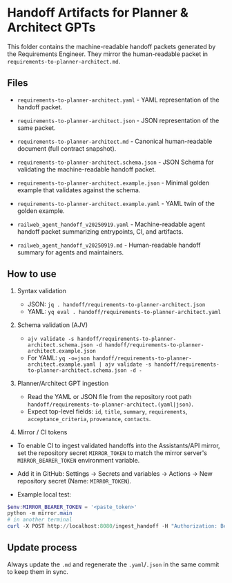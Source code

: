 Handoff Artifacts for Planner & Architect GPTs
=============================================

This folder contains the machine-readable handoff packets generated by the Requirements Engineer.
They mirror the human-readable packet in `requirements-to-planner-architect.md`.

Files
-----

- `requirements-to-planner-architect.yaml` - YAML representation of the handoff packet.
- `requirements-to-planner-architect.json` - JSON representation of the same packet.
- `requirements-to-planner-architect.md` - Canonical human-readable document (full contract snapshot).
- `requirements-to-planner-architect.schema.json` - JSON Schema for validating the machine-readable handoff packet.
- `requirements-to-planner-architect.example.json` - Minimal golden example that validates against the schema.
- `requirements-to-planner-architect.example.yaml` - YAML twin of the golden example.

- `railweb_agent_handoff_v20250919.yaml` - Machine-readable agent handoff packet summarizing entrypoints, CI, and artifacts.
- `railweb_agent_handoff_v20250919.md` - Human-readable handoff summary for agents and maintainers.

How to use
----------

1. Syntax validation
   - JSON: `jq . handoff/requirements-to-planner-architect.json`
   - YAML: `yq eval . handoff/requirements-to-planner-architect.yaml`

2. Schema validation (AJV)
   - `ajv validate -s handoff/requirements-to-planner-architect.schema.json -d handoff/requirements-to-planner-architect.example.json`
   - For YAML: `yq -o=json handoff/requirements-to-planner-architect.example.yaml | ajv validate -s handoff/requirements-to-planner-architect.schema.json -d -`

3. Planner/Architect GPT ingestion
   - Read the YAML or JSON file from the repository root path `handoff/requirements-to-planner-architect.(yaml|json)`.
   - Expect top-level fields: `id`, `title`, `summary`, `requirements`, `acceptance_criteria`, `provenance`, `contacts`.

4. Mirror / CI tokens

- To enable CI to ingest validated handoffs into the Assistants/API mirror, set the repository secret `MIRROR_TOKEN` to match the mirror server's `MIRROR_BEARER_TOKEN` environment variable.

- Add it in GitHub: Settings → Secrets and variables → Actions → New repository secret (Name: `MIRROR_TOKEN`).

- Example local test:

```powershell
$env:MIRROR_BEARER_TOKEN = '<paste_token>'
python -m mirror.main
# in another terminal
curl -X POST http://localhost:8080/ingest_handoff -H "Authorization: Bearer <paste_token>" -H "Content-Type: application/json" -d @handoff/requirements-to-planner-architect.example.json
```

Update process
--------------

Always update the `.md` and regenerate the `.yaml`/`.json` in the same commit to keep them in sync.
